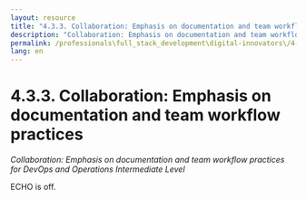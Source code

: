 ```yaml
---
layout: resource
title: "4.3.3. Collaboration: Emphasis on documentation and team workflow practices"
description: "Collaboration: Emphasis on documentation and team workflow practices for DevOps and Operations Intermediate Level"
permalink: /professionals\full_stack_development\digital-innovators\/4-3-3-collaboration-documentation-team-workflow/
lang: en
---
```


# 4.3.3. Collaboration: Emphasis on documentation and team workflow practices

*Collaboration: Emphasis on documentation and team workflow practices for DevOps and Operations Intermediate Level*

ECHO is off.
